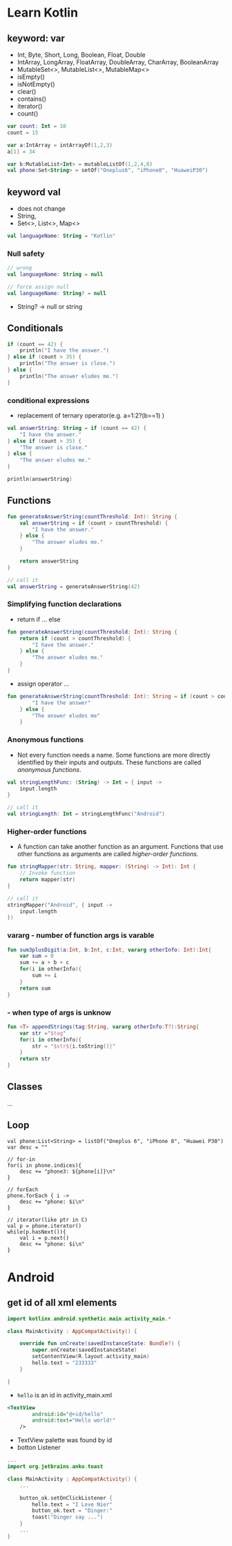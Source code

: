 # Learn Kotlin

## keyword: var
 - Int, Byte, Short, Long, Boolean, Float, Double
 - IntArray, LongArray, FloatArray, DoubleArray, CharArray, BooleanArray
 - MutableSet<>, MutableList<>, MutableMap<>
  - isEmpty()
  - isNotEmpty()
  - clear()
  - contains()
  - iterator()
  - count()
```kotlin
var count: Int = 10
count = 15

var a:IntArray = intArrayOf(1,2,3)
a[1] = 34

var b:MutableList<Int> = mutableListOf(1,2,4,8)
val phone:Set<String> = setOf("Oneplus6", "iPhone8", "HuaweiP30")

```
 
## keyword val
 - does not change
 - String,
 - Set<>, List<>, Map<>
```kotlin
val languageName: String = "Kotlin"
```

### Null safety
```kotlin
// wrong 
val languageName: String = null

// force assign null
val languageName: String? = null
```
 - String? -> null or string

## Conditionals
```kotlin
if (count == 42) {
    println("I have the answer.")
} else if (count > 35) {
    println("The answer is close.")
} else {
    println("The answer eludes me.")
}
```

### conditional expressions
 - replacement of ternary operator(e.g. a=1:2?(b==1) )
```kotlin
val answerString: String = if (count == 42) {
    "I have the answer."
} else if (count > 35) {
    "The answer is close."
} else {
    "The answer eludes me."
}

println(answerString)
```

## Functions
```kotlin
fun generateAnswerString(countThreshold: Int): String {
    val answerString = if (count > countThreshold) {
        "I have the answer."
    } else {
        "The answer eludes me."
    }

    return answerString
}

// call it
val answerString = generateAnswerString(42)

```

### Simplifying function declarations
 - return if ... else
```kotlin
fun generateAnswerString(countThreshold: Int): String {
    return if (count > countThreshold) {
        "I have the answer."
    } else {
        "The answer eludes me."
    }
}
```
 - assign operator ...
```kotlin
fun generateAnswerString(countThreshold: Int): String = if (count > countThreshold) {
        "I have the answer"
    } else {
        "The answer eludes me"
    }
```

### Anonymous functions
 - Not every function needs a name. Some functions are more directly identified by their inputs and outputs. These functions are called _anonymous functions_.
```kotlin
val stringLengthFunc: (String) -> Int = { input ->
    input.length
}

// call it
val stringLength: Int = stringLengthFunc("Android")

```

### Higher-order functions
 - A function can take another function as an argument. Functions that use other functions as arguments are called _higher-order functions_.
```kotlin
fun stringMapper(str: String, mapper: (String) -> Int): Int {
    // Invoke function
    return mapper(str)
}

// call it
stringMapper("Android", { input ->
    input.length
})

```

### vararg - number of function args is varable
```kotlin
fun sum3plusDigit(a:Int, b:Int, c:Int, vararg otherInfo: Int):Int{
    var sum = 0
    sum += a + b + c
    for(i in otherInfo){
        sum += i
    }
    return sum
}
```

### <T> - when type of args is unknow
```kotlin
fun <T> appendStrings(tag:String, vararg otherInfo:T?):String{
    var str ="$tag"
    for(i in otherInfo){
        str = "$str${i.toString()}"
    }
    return str
}
```

## Classes
 ...

## Loop 
```
val phone:List<String> = listOf("Oneplus 6", "iPhone 8", "Huawei P30")
var desc = ""

// for-in
for(i in phone.indices){
    desc += "phone3: ${phone[i]}\n"
}

// forEach
phone.forEach { i ->
    desc += "phone: $i\n"
}

// iterator(like ptr in C)
val p = phone.iterator()
while(p.hasNext()){
    val i = p.next()
    desc += "phone: $i\n"
}

```
# Android 
## get id of all xml elements
```kotlin
import kotlinx.android.synthetic.main.activity_main.*

class MainActivity : AppCompatActivity() {

    override fun onCreate(savedInstanceState: Bundle?) {
        super.onCreate(savedInstanceState)
        setContentView(R.layout.activity_main)
        hello.text = "233333"
    }

}
```
 - `hello` is an id in activity\_main.xml
```xml
<TextView
        android:id="@+id/hello"
        android:text="Hello world!"
    />

```
 - TextView palette was found by id
 - botton Listener
```kotlin
...
import org.jetbrains.anko.toast

class MainActivity : AppCompatActivity() {
    ...

    button_ok.setOnClickListener {
        hello.text = "I Love Nier"
        button_ok.text = "Dinger:"
        toast("Dinger say ...")
    }
    ...
}

```
